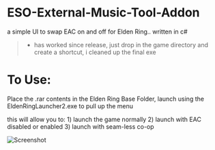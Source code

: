 # ESO-External-Music-Tool-Addon

a simple UI to swap EAC on and off for Elden Ring.. written in c#

> - has worked since release, just drop in the game directory and create a shortcut, i cleaned up the final exe

# To Use:
Place the .rar contents in the Elden Ring Base Folder, launch using the EldenRingLauncher2.exe to pull up the menu

this will allow you to: 1) launch the game normally    2) launch with EAC disabled or enabled   3) launch with seam-less co-op

![Screenshot](screenshot_1.png)

